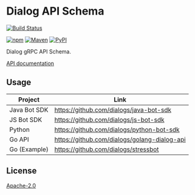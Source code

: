 Dialog API Schema
=================

[![Build Status](https://img.shields.io/circleci/project/github/dialogs/api-schema/master.svg)](https://circleci.com/gh/dialogs/api-schema)

[![npm](https://img.shields.io/npm/v/@dlghq/dialog-api)](https://www.npmjs.com/package/@dlghq/dialog-api)
[![Maven](https://img.shields.io/bintray/v/dialog/maven/java-api-schema?label=Maven)](https://bintray.com/dialog/maven/java-api-schema)
[![PyPI](https://img.shields.io/pypi/v/dialog-api)](https://pypi.org/project/dialog-api/1.2.2)

Dialog gRPC API Schema.

[API documentation](https://dialogs.github.io/api-schema)

Usage
-----

| Project      | Link                                         |
| ------------ | -------------------------------------------- |
| Java Bot SDK | https://github.com/dialogs/java-bot-sdk      |
| JS Bot SDK   | https://github.com/dialogs/js-bot-sdk        |
| Python       | https://github.com/dialogs/python-bot-sdk    |
| Go API       | https://github.com/dialogs/golang-dialog-api |
| Go (Example) | https://github.com/dialogs/stressbot         |

License
-------

[Apache-2.0](LICENSE)
